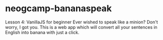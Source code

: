 # neogcamp-bananaspeak
Lesson 4: VanillaJS for beginner
Ever wished to speak like a minion? Don't worry, I got you.
This is a web app which will convert all your sentences in English into banana with just a click.
